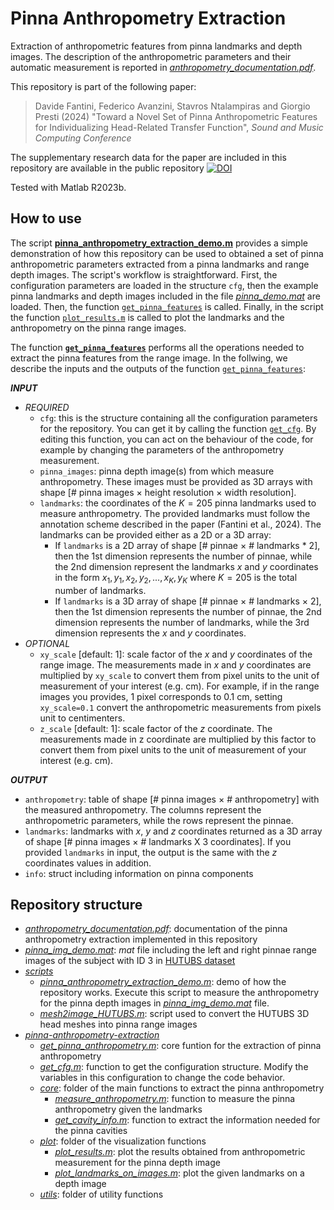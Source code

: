# Pinna Anthropometry Extraction
Extraction of anthropometric features from pinna landmarks and depth images.
The description of the anthropometric parameters and their automatic measurement is reported in [*anthropometry_documentation.pdf*](./anthropometry_documentation.pdf).

This repository is part of the following paper:
>Davide Fantini, Federico Avanzini, Stavros Ntalampiras and Giorgio Presti (2024) "Toward a Novel Set of Pinna Anthropometric Features for Individualizing Head-Related Transfer Function", *Sound and Music Computing Conference*

The supplementary research data for the paper are included in this repository are available in the public repository [![DOI](https://zenodo.org/badge/DOI/10.5281/zenodo.10805885.svg)](https://doi.org/10.5281/zenodo.10805885)

Tested with Matlab R2023b.

## How to use
The script [**pinna_anthropometry_extraction_demo.m**](./scripts/pinna_anthropometry_extraction_demo.m) provides a simple demonstration of how this repository can be used to obtained a set of pinna anthropometric parameters extracted from a pinna landmarks and range depth images. The script's workflow is straightforward. First, the configuration parameters are loaded in the structure `cfg`, then the example pinna landmarks and depth images included in the file [*pinna_demo.mat*](./pinna_demo.mat) are loaded. Then, the function [`get_pinna_features`](./pinna-anthropometry-extraction/get_pinna_features.m) is called. Finally, in the script the function [`plot_results.m`](./pinna-anthropometry-extraction/plot/plot_results.m) is called to plot the landmarks and the anthropometry on the pinna range images.

The function [**`get_pinna_features`**](./pinna-anthropometry-extraction/get_pinna_features.m) performs all the operations needed to extract the pinna features from the range image. In the follwing, we describe the inputs and the outputs of the function [`get_pinna_features`](./pinna-anthropometry-extraction/get_pinna_features.m):

***INPUT***
 - *REQUIRED*
   - `cfg`: this is the structure containing all the configuration parameters for the repository. You can get it by calling the function [`get_cfg`](./pinna-anthropometry-extraction/get_cfg.m). By editing this function, you can act on the behaviour of the code, for example by changing the parameters of the anthropometry measurement.
   - `pinna_images`: pinna depth image(s) from which measure anthropometry. These images must be provided as 3D arrays with shape [# pinna images × height resolution × width resolution].
   - `landmarks`: the coordinates of the $K=205$ pinna landmarks used to measure anthropometry. The provided landmarks must follow the annotation scheme described in the paper (Fantini et al., 2024).
   The landmarks can be provided either as a 2D or a 3D array:
     - If `landmarks` is a 2D array of shape [# pinnae × # landmarks * 2], then the 1st dimension represents the number of pinnae, while the 2nd dimension represent the landmarks $x$ and $y$ coordinates in the form ${x_1, y_1, x_2, y_2, ..., x_K, y_K}$ where $K=205$ is the total number of landmarks.
     - If `landmarks` is a 3D array of shape [# pinnae × # landmarks × 2], then the 1st dimension represents the number of pinnae, the 2nd dimension represents the number of landmarks, while the 3rd dimension represents the $x$ and $y$ coordinates.
- *OPTIONAL*
    - `xy_scale` [default: 1]: scale factor of the $x$ and $y$ coordinates of the range image. The measurements made in $x$ and $y$ coordinates are multiplied by `xy_scale` to convert them from pixel units to the unit of measurement of your interest (e.g. cm). For example, if in the range images you provides, 1 pixel corresponds to 0.1 cm, setting `xy_scale=0.1` convert the anthropometric measurements from pixels unit to centimenters.
    - `z_scale` [default: 1]: scale factor of the $z$ coordinate. The measurements made in z coordinate are multiplied by this factor to convert them from pixel units to the unit of measurement of your interest (e.g. cm).

***OUTPUT***
 - `anthropometry`: table of shape [# pinna images × # anthropometry] with the measured anthropometry. The columns represent the anthropometric parameters, while the rows represent the pinnae.
 - `landmarks`: landmarks with $x$, $y$ and $z$ coordinates returned as a 3D array of shape [# pinna images × # landmarks X 3 coordinates]. If you provided `landmarks` in input, the output is the same with the $z$ coordinates values in addition.
 - `info`: struct including information on pinna components



## Repository structure
 - [*anthropometry_documentation.pdf*](./anthropometry_documentation.pdf): documentation of the pinna anthropometry extraction implemented in this repository
 - [*pinna_img_demo.mat*](./pinna_img_demo.mat): *mat* file including the left and right pinnae range images of the subject with ID 3 in [HUTUBS dataset](https://depositonce.tu-berlin.de/items/dc2a3076-a291-417e-97f0-7697e332c960)
 - [*scripts*](./scripts/)
     - [*pinna_anthropometry_extraction_demo.m*](./scripts/pinna_anthropometry_extraction_demo.m): demo of how the repository works. Execute this script to measure the anthropometry for the pinna depth images in [*pinna_img_demo.mat*](./pinna_img_demo.mat) file.
     - [*mesh2image_HUTUBS.m*](./scripts/mesh2image_HUTUBS.m): script used to convert the HUTUBS 3D head meshes into pinna range images 
 - [*pinna-anthropometry-extraction*](./pinna-anthropometry-extraction/)
     - [*get_pinna_anthropometry.m*](./pinna-anthropometry-extraction/get_pinna_anthropometry.m): core funtion for the extraction of pinna anthropometry
     - [*get_cfg.m*](./pinna-anthropometry-extraction/get_cfg.m): function to get the configuration structure. Modify the variables in this configuration to change the code behavior.
     - [*core*](./pinna-anthropometry-extraction/core/): folder of the main functions to extract the pinna anthropometry
       - [*measure_anthropometry.m*](./pinna-anthropometry-extraction/core/measure_anthropometry.m): function to measure the pinna anthropometry given the landmarks
       - [*get_cavity_info.m*](./pinna-anthropometry-extraction/core/get_cavity_info.m): function to extract the information needed for the pinna cavities
     - [*plot*](./pinna-anthropometry-extraction/plot/): folder of the visualization functions
	   - [*plot_results.m*](./pinna-anthropometry-extraction/plot/plot_results.m): plot the results obtained from anthropometric measurement for the pinna depth image
       - [*plot_landmarks_on_images.m*](./pinna-anthropometry-extraction/plot/plot_landmarks_on_images.m): plot the given landmarks on a depth image
     - [*utils*](./pinna-anthropometry-extraction/utils/): folder of utility functions